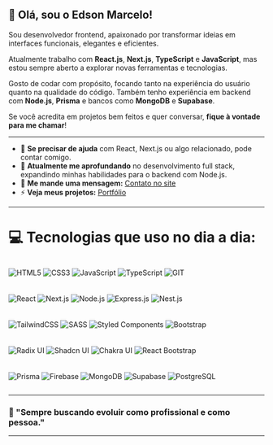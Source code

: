 ## 👋 Olá, sou o Edson Marcelo!

Sou desenvolvedor frontend, apaixonado por transformar ideias em interfaces funcionais, elegantes e eficientes. 

Atualmente trabalho com **React.js**, **Next.js**, **TypeScript** e **JavaScript**, mas estou sempre aberto a explorar novas ferramentas e tecnologias.

Gosto de codar com propósito, focando tanto na experiência do usuário quanto na qualidade do código. Também tenho experiência em backend com **Node.js**, **Prisma** e bancos como **MongoDB** e **Supabase**.

Se você acredita em projetos bem feitos e quer conversar, **fique à vontade para me chamar**!

---

- 💬 **Se precisar de ajuda** com React, Next.js ou algo relacionado, pode contar comigo.
- 🌱 **Atualmente me aprofundando** no desenvolvimento full stack, expandindo minhas habilidades para o backend com Node.js.
- 📢 **Me mande uma mensagem:** [Contato no site](https://www.edsonmarcelo.com.br/contact)
- ⚡ **Veja meus projetos:** [Portfólio](https://www.edsonmarcelo.com.br/projects)

---

# 💻 Tecnologias que uso no dia a dia:

<div style="display: flex; flex-wrap: wrap; gap: 6px;">

![HTML5](https://img.shields.io/badge/HTML5-%23323330.svg?style=for-the-badge&logo=html5)
![CSS3](https://img.shields.io/badge/CSS3-%23323330.svg?style=for-the-badge&logo=css3&logoColor=blue)
![JavaScript](https://img.shields.io/badge/javascript-%23323330.svg?style=for-the-badge&logo=javascript)
![TypeScript](https://img.shields.io/badge/typescript-%23323330.svg?style=for-the-badge&logo=typescript)
![GIT](https://img.shields.io/badge/GIT-%23323330.svg?style=for-the-badge&logo=git)

![React](https://img.shields.io/badge/react-%23323330.svg?style=for-the-badge&logo=react)
![Next.js](https://img.shields.io/badge/Next.js-%23323330?style=for-the-badge&logo=next.js)
![Node.js](https://img.shields.io/badge/node-%23323330?style=for-the-badge&logo=node.js)
![Express.js](https://img.shields.io/badge/Express.js-%23323330.svg?style=for-the-badge&logo=express)
![Nest.js](https://img.shields.io/badge/Nest.js-%23323330.svg?style=for-the-badge&logo=nest.js)

![TailwindCSS](https://img.shields.io/badge/TailwindCSS-%23323330.svg?style=for-the-badge&logo=tailwindcss)
![SASS](https://img.shields.io/badge/SASS-%23323330.svg?style=for-the-badge&logo=sass)
![Styled Components](https://img.shields.io/badge/Styled_Components-%23323330.svg?style=for-the-badge&logo=styled-components)
![Bootstrap](https://img.shields.io/badge/Bootstrap-%23323330.svg?style=for-the-badge&logo=bootstrap)

![Radix UI](https://img.shields.io/badge/Radix_UI-%23323330.svg?style=for-the-badge&logo=radixui)
![Shadcn UI](https://img.shields.io/badge/ShadCN_UI-%23323330.svg?style=for-the-badge&logo=shadcnui)
![Chakra UI](https://img.shields.io/badge/Chakra_UI-%23323330.svg?style=for-the-badge&logo=chakraui)
![React Bootstrap](https://img.shields.io/badge/React_Bootstrap-%23323330.svg?style=for-the-badge&logo=react)

![Prisma](https://img.shields.io/badge/Prisma-%23323330.svg?style=for-the-badge&logo=prisma)
![Firebase](https://img.shields.io/badge/Firebase-%23323330.svg?style=for-the-badge&logo=firebase)
![MongoDB](https://img.shields.io/badge/MongoDB-%23323330.svg?style=for-the-badge&logo=mongodb)
![Supabase](https://img.shields.io/badge/Supabase-%23323330.svg?style=for-the-badge&logo=supabase)
![PostgreSQL](https://img.shields.io/badge/PostgreSQL-%23323330.svg?style=for-the-badge&logo=postgresql)


</div>

---

### 🚀 "Sempre buscando evoluir como profissional e como pessoa."

---

